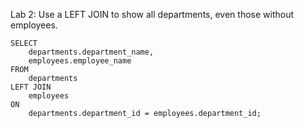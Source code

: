 Lab 2: Use a LEFT JOIN to show all departments, even those without employees.


```
SELECT 
    departments.department_name,
    employees.employee_name
FROM 
    departments
LEFT JOIN 
    employees
ON 
    departments.department_id = employees.department_id;
```